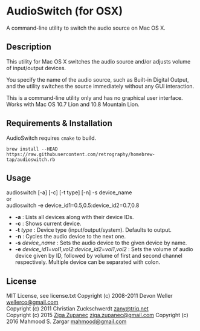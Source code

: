 AudioSwitch (for OSX)
===============

A command-line utility to switch the audio source on Mac OS X.

Description
-----------

This utility for Mac OS X switches the audio source and/or adjusts volume of input/output devices.

You specify the name of the audio source, such as Built-in Digital Output, and the utility switches the source immediately without any GUI interaction.

This is a command-line utility only and has no graphical user interface.  Works with Mac OS 10.7 Lion and 10.8 Mountain Lion.

Requirements & Installation
-----------------------------------
AudioSwitch requires `cmake` to build.

    brew install --HEAD https://raw.githubusercontent.com/retrography/homebrew-tap/audioswitch.rb

Usage
-----

audioswitch [-a] [-c] [-t type] [-n] -s device_name  
or  
audioswitch -e device_id1=0.5,0.5:device_id2=0.7,0.8

 - **-a**               : Lists all devices along with their device IDs.
 - **-c**               : Shows current device.
 - **-t** _type_        : Device type (input/output/system). Defaults to output.
 - **-n**               : Cycles the audio device to the next one.
 - **-s** _device_name_ : Sets the audio device to the given device by name.
 - **-e** _device_id1_=_vol1_,_vol2_:_device_id2_=_vol1_,_vol2_ : Sets the volume of audio device given by ID, followed by volume of first and second channel respectively. Multiple device can be separated with colon.

License
-------

MIT License, see license.txt
Copyright (c) 2008-2011 Devon Weller <wellerco@gmail.com>  
Copyright (c) 2011 Christian Zuckschwerdt <zany@triq.net>  
Copyright (c) 2015 [Ziga Zupanec](https://github.com/agiz/) <ziga.zupanec@gmail.com>
Copyright (c) 2016 Mahmood S. Zargar <mahmood@gmail.com>